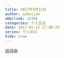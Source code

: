 ```yaml
---
title: 2017年5月12日
author: qubeijun
abbrlink: 15348
categories: 个人生活
date: 2017-05-12 17:00:29
series: 个人日记
hide: true
---
```


运动会
